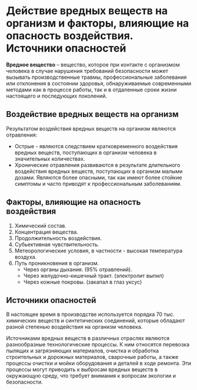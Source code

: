 # Действие вредных веществ на организм и факторы, влияющие на опасность воздействия. Источники опасностей

**Вредное вещество** – вещество, которое при контакте с организмом человека в
случае нарушения требований безопасности может вызывать производственные
травмы, профессиональные заболевания или отклонения в состоянии здоровья,
обнаруживаемые современными методами как в процессе работы, так и в
отдаленные сроки жизни настоящего и последующих поколений.

## Воздействие вредных веществ на организм

Результатом воздействия вредных веществ на организм являются отравления:

- Острые - являются следствием кратковременного воздействия вредных веществ,
  поступающих в организм человека в значительных количествах.
- Хронические отравления развиваются в результате длительного воздействия
  вредных веществ, поступающих в организм малыми дозами. Являются более опасными,
  так как имеют более стойкие симптомы и часто приводят к профессиональным
  заболеваниям.

## Факторы, влияющие на опасность воздействия

1. Химический состав.
2. Концентрация вещества.
3. Продолжительность воздействия.
4. Субьективная чувствительность.
5. Метеорологические условия, в частности - высокая температура воздуха.
6. Путь проникновения в организм.
   - Через органы дыхания.   (95%  отравлений).
   - Через желудочно-кишечный тракт. (электролит выпил)
   - Через кожные покровы. (закапал в глаз уксус)

## Источники опасностей

В настоящее время в производстве используется порядка 70 тыс. химических
веществ и синтетических соединений, которые обладают разной степенью
воздействия на организм человека.

Источниками вредных веществ в различных отраслях являются разнообразные
технологические процессы. К ним относятся перевозка пылящих и загрязняющих
материалов, очистка и обработка строительных и дорожных материалов, сварочные
работы, а также процессы очистки и мойки оборудования и деталей в ходе ремонта.
Эти процессы могут приводить к выбросам вредных веществ в окружающую среду, что
требует внимания к вопросам экологии и безопасности.


